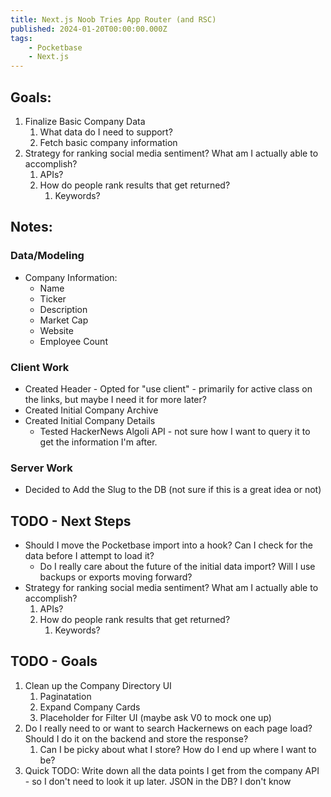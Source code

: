 ```yaml
---
title: Next.js Noob Tries App Router (and RSC)
published: 2024-01-20T00:00:00.000Z
tags: 
    - Pocketbase
    - Next.js
---
```


## Goals:
1. Finalize Basic Company Data
   1. What data do I need to support?
   2. Fetch basic company information
2. Strategy for ranking social media sentiment? What am I actually able to accomplish?
   1. APIs?
   2. How do people rank results that get returned?
      1. Keywords?

## Notes:
### Data/Modeling
- Company Information:
  - Name
  - Ticker
  - Description
  - Market Cap
  - Website
  - Employee Count
  

### Client Work
  - Created Header - Opted for "use client" - primarily for active class on the links, but maybe I need it for more later?
  - Created Initial Company Archive
  - Created Initial Company Details
    - Tested HackerNews Algoli API - not sure how I want to query it to get the information I'm after.

### Server Work
  - Decided to Add the Slug to the DB (not sure if this is a great idea or not)

## TODO - Next Steps
- Should I move the Pocketbase import into a hook? Can I check for the data before I attempt to load it?
  - Do I really care about the future of the initial data import? Will I use backups or exports moving forward?
- Strategy for ranking social media sentiment? What am I actually able to accomplish?
   1. APIs?
   2. How do people rank results that get returned?
      1. Keywords?

## TODO - Goals
1. Clean up the Company Directory UI
   1. Paginatation
   2. Expand Company Cards
   3. Placeholder for Filter UI (maybe ask V0 to mock one up)
2. Do I really need to or want to search Hackernews on each page load? Should I do it on the backend and store the response?
   1. Can I be picky about what I store? How do I end up where I want to be?
3. Quick TODO: Write down all the data points I get from the company API - so I don't need to look it up later. JSON in the DB? I don't know
